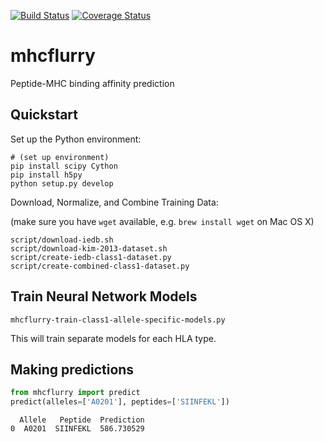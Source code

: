 [![Build Status](https://travis-ci.org/hammerlab/mhcflurry.svg?branch=master)](https://travis-ci.org/hammerlab/mhcflurry) [![Coverage Status](https://coveralls.io/repos/github/hammerlab/mhcflurry/badge.svg?branch=master)](https://coveralls.io/github/hammerlab/mhcflurry?branch=master)

# mhcflurry
Peptide-MHC binding affinity prediction

## Quickstart

Set up the Python environment:

```
# (set up environment)
pip install scipy Cython
pip install h5py
python setup.py develop
```

Download, Normalize, and Combine Training Data:

(make sure you have `wget` available, e.g. `brew install wget` on Mac OS X)

```
script/download-iedb.sh
script/download-kim-2013-dataset.sh
script/create-iedb-class1-dataset.py
script/create-combined-class1-dataset.py
```

## Train Neural Network Models

```
mhcflurry-train-class1-allele-specific-models.py
```

This will train separate models for each HLA type.

## Making predictions

```python
from mhcflurry import predict
predict(alleles=['A0201'], peptides=['SIINFEKL'])
```

```
  Allele   Peptide  Prediction
0  A0201  SIINFEKL  586.730529
```

